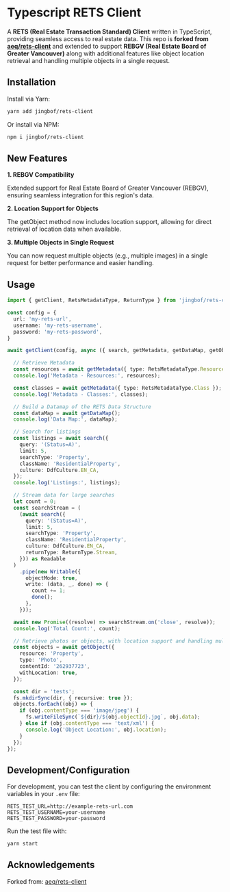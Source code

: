 # Typescript RETS Client

A **RETS (Real Estate Transaction Standard) Client** written in TypeScript, providing seamless access to real estate data. This repo is **forked from [aeq/rets-client](https://github.com/aequilibrium/rets-client)** and extended to support **REBGV (Real Estate Board of Greater Vancouver)** along with additional features like object location retrieval and handling multiple objects in a single request.

## Installation

Install via Yarn:

```bash
yarn add jingbof/rets-client
````

Or install via NPM:

```bash
npm i jingbof/rets-client
````
## New Features
**1. REBGV Compatibility**

Extended support for Real Estate Board of Greater Vancouver (REBGV), ensuring seamless integration for this region's data.

**2. Location Support for Objects**

The getObject method now includes location support, allowing for direct retrieval of location data when available.

**3. Multiple Objects in Single Request**

You can now request multiple objects (e.g., multiple images) in a single request for better performance and easier handling.

## Usage

```typescript
import { getClient, RetsMetadataType, ReturnType } from 'jingbof/rets-client';

const config = {
  url: 'my-rets-url',
  username: 'my-rets-username',
  password: 'my-rets-password',
}

await getClient(config, async ({ search, getMetadata, getDataMap, getObject }) => {

  // Retrieve Metadata
  const resources = await getMetadata({ type: RetsMetadataType.Resource });
  console.log('Metadata - Resources:', resources);

  const classes = await getMetadata({ type: RetsMetadataType.Class });
  console.log('Metadata - Classes:', classes);

  // Build a Datamap of the RETS Data Structure
  const dataMap = await getDataMap();
  console.log('Data Map:', dataMap);

  // Search for listings
  const listings = await search({
    query: '(Status=A)',
    limit: 5,
    searchType: 'Property',
    className: 'ResidentialProperty',
    culture: DdfCulture.EN_CA,
  });
  console.log('Listings:', listings);

  // Stream data for large searches
  let count = 0;
  const searchStream = (
    (await search({
      query: '(Status=A)',
      limit: 5,
      searchType: 'Property',
      className: 'ResidentialProperty',
      culture: DdfCulture.EN_CA,
      returnType: ReturnType.Stream,
    })) as Readable
  )
    .pipe(new Writable({
      objectMode: true,
      write: (data, _, done) => {
        count += 1;
        done();
      },
    }));

  await new Promise((resolve) => searchStream.on('close', resolve));
  console.log('Total Count:', count);

  // Retrieve photos or objects, with location support and handling multiple objects
  const objects = await getObject({
    resource: 'Property',
    type: 'Photo',
    contentId: '262937723',
    withLocation: true,
  });

  const dir = 'tests';
  fs.mkdirSync(dir, { recursive: true });
  objects.forEach((obj) => {
    if (obj.contentType === 'image/jpeg') {
      fs.writeFileSync(`${dir}/${obj.objectId}.jpg`, obj.data);
    } else if (obj.contentType === 'text/xml') {
      console.log('Object Location:', obj.location);
    }
  });
});
```

## Development/Configuration

For development, you can test the client by configuring the environment variables in your `.env` file:

```env
RETS_TEST_URL=http://example-rets-url.com
RETS_TEST_USERNAME=your-username
RETS_TEST_PASSWORD=your-password
```
Run the test file with: 
```bash
yarn start
```

## Acknowledgements

Forked from: [aeq/rets-client](https://github.com/aeq/rets-client)

